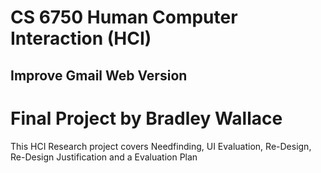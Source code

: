 # CS 6750 Human Computer Interaction (HCI)

## Improve Gmail Web Version

# Final Project by Bradley Wallace

This HCI Research project covers Needfinding, UI Evaluation, Re-Design, Re-Design Justification and a Evaluation Plan

